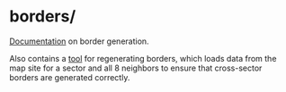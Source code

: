 # borders/

[Documentation](./doc.htm) on border generation.

Also contains a [tool](./regen.htm) for regenerating borders, which
loads data from the map site for a sector and all 8 neighbors to
ensure that cross-sector borders are generated correctly.
